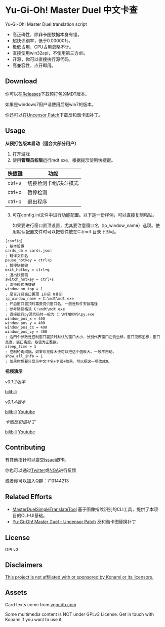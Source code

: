 # Yu-Gi-Oh! Master Duel 中文卡查

Yu-Gi-Oh! Master Duel translation script

* 高正确性，除非卡图数据本身有错。
* 超快识别率，低于0.000001s。
* 极低占用，CPU占用忽略不计。
* 直接使用win32api，不使用第三方dll。
* 开源，你可以直接执行源代码。
* 高兼容性，点开即用。

## Download

你可以在[Releases](https://github.com/SkywalkerJi/mdt/releases/latest)下载预打包的MDT版本。

如果是windows7用户请使用后缀win7的版本。

你还可以在[Uncensor Patch](https://github.com/SkywalkerJi/mdt/releases/tag/v1.0.1-UncensorPatch)下载反和谐卡图补丁。

## Usage

**从预打包版本启动（适合大部分用户）**

1. 打开游戏
2. 使用**管理员权限**运行mdt.exe，根据提示使用快捷键。

| 快捷键 | 功能                  |
| ------ | --------------------- |
| ctrl+s | 切换检测卡组/决斗模式 |
| ctrl+p | 暂停检测              |
| ctrl+q | 退出程序              |

3. 可在config.ini文件中进行功能配置。以下是一份样例，可以直接复制粘贴。

   如果要进行窗口置顶设置，尤其要注意窗口名（lp_window_name）选项。使用默认配置文件时可以把软件放在C:\mdt 目录下即可。
```
[config] 
; 基本设置
cards_db = cards.json
; 翻译文件名
pause_hotkey = ctrl+p
; 暂停快捷键
exit_hotkey = ctrl+q
; 退出快捷键
switch_hotkey = ctrl+s
; 切换模式快捷键
window_on_top = 1
; 是否开启窗口置顶 1开启 0关闭
lp_window_name = C:\mdt\mdt.exe
; 开启窗口置顶时需要提供窗口名，一般是软件安装路径
; 参考路径格式 C:\mdt\mdt.exe
; 直接运行py源代码时一般为 C:\WINDOWS\py.exe
window_pos_x = 400
window_pos_y = 400
window_pos_cx = 400
window_pos_cy = 400
; 这四个参数是控制窗口置顶时默认的窗口大小，分别代表窗口左侧坐标，窗口顶部坐标，窗口宽度，窗口高度。取值为正整数。
sleep_time = 1
; 控制轮询间隔，如果你觉得太快可以把这个值改大。一般不用动。
show_all_info = 1
; 如果你想要只显示中文卡名+卡密+效果，可以把这一项改成0。
```

**视频演示**

*v0.1.2版本*

[bilibili](https://www.bilibili.com/video/av593463793)

*v0.1.4版本*

[bilibili](https://www.bilibili.com/video/av850928534)   [Youtube](https://www.youtube.com/watch?v=mx0KaT3cRsQ)

*卡图反和谐补丁*

[bilibili](https://www.bilibili.com/video/av765979539)   [Youtube](https://www.youtube.com/watch?v=ickw082Snwo)

## Contributing

有其他指针可以提交[issue](https://github.com/SkywalkerJi/mdt/issues/new)或PR。

你也可以通过[Twitter](https://twitter.com/Skywalker_Ji)或[NGA](https://bbs.nga.cn/read.php?tid=30415633)进行反馈

或者你可以加入Q群：710144213

## Related Efforts

* [MasterDuelSimpleTranslateTool](https://github.com/PatchouliTC/MasterDuelSimpleTranslateTool) 基于图像指纹识别的CLI工具，提供了本项目的CLI-UI基础。
* [Yu-Gi-Oh! Master Duel - Uncensor Patch](https://www.youtube.com/watch?v=hXGVXXHT6us) 反和谐卡图替换补丁

## License

GPLv3

## Disclaimers

<ins>This project is not affiliated with or sponsored by Konami or its licensors.</ins>

## Assets

Card texts come from [ygocdb.com](https://ygocdb.com)

Some multimedia content is NOT under GPLv3 License. Get in touch with Konami if you want to use it.